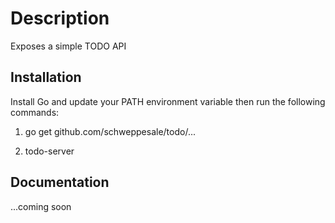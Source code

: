 # Description

Exposes a simple TODO API

## Installation

Install Go and update your PATH environment variable then run the following commands:

1) go get github.com/schweppesale/todo/...

2) todo-server

## Documentation

...coming soon